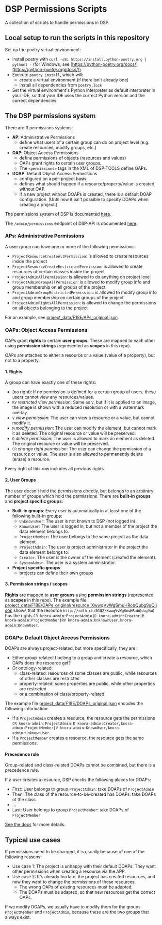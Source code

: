 # DSP Permissions Scripts

A collection of scripts to handle permissions in DSP.


## Local setup to run the scripts in this repository

Set up the poetry virtual environment:

- Install poetry with `curl -sSL https://install.python-poetry.org | python3 -`
  (for Windows, see [https://python-poetry.org/docs/](https://python-poetry.org/docs/))
- Execute `poetry install`, which will:
    - create a virtual environment (if there isn't already one)
    - install all dependencies from `poetry.lock`
- Set the virtual environment's Python interpreter as default interpreter in your IDE,
  so that your IDE uses the correct Python version and the correct dependencies.


## The DSP permissions system

There are 3 permissions systems:

- **AP**: Administrative Permissions
    - define what users of a certain group can do on project level (e.g. create resources, modify groups, etc.)
- **OAP**: Object Access Permissions
    - define permissions of objects (resources and values)
    - OAPs grant rights to certain user groups.
    - The `<permissions>` tags in the XML of DSP-TOOLS define OAPs.
- **DOAP**: Default Object Access Permissions
    - configured on a per-project basis
    - defines what should happen if a resource/property/value is created without OAP.
    - If a new project without DOAPs is created, there is a default DOAP configuration.
      (Until now it isn't possible to specify DOAPs when creating a project.)

The permissions system of DSP is documented
[here](https://docs.dasch.swiss/2023.10.01/DSP-API/05-internals/design/api-admin/administration/).

The `/admin/permissions` endpoint of DSP-API is documented
[here](https://docs.dasch.swiss/2023.10.01/DSP-API/03-endpoints/api-admin/permissions/).


### APs: Administrative Permissions

A user group can have one or more of the following permissions:

- `ProjectResourceCreateAllPermission`: is allowed to create resources inside the project
- `ProjectResourceCreateRestrictedPermission`: is allowed to create resources of certain classes inside the project
- `ProjectAdminAllPermission`: is allowed to do anything on project level
- `ProjectAdminGroupAllPermission`: is allowed to modify group info and group membership on all groups of the project
- `ProjectAdminGroupRestrictedPermission`: is allowed to modify group info and group membership on certain groups of the project
- `ProjectAdminRightsAllPermission`: is allowed to change the permissions on all objects belonging to the project

For an example, see [project_data/F18E/APs_original.json](project_data/F18E/APs_original.json).


### OAPs: Object Access Permissions

OAPs grant **rights** to certain **user groups**.
These are mapped to each other using **permission strings** (represented as **scopes** in this repo).

OAPs are attached to either a resource or a value (value of a property), but not to a property.

#### 1. Rights

A group can have exactly one of these rights:

- (no right): If no permission is defined for a certain group of users, these users cannot view any resources/values.
- `RV` _restricted view permission_: Same as `V`,
  but if it is applied to an image, the image is shown with a reduced resolution or with a watermark overlay.
- `V` _view permission_: The user can view a resource or a value, but cannot modify it.
- `M` _modify permission_: The user can modify the element, but cannot mark it as deleted.
  The original resource or value will be preserved.
- `D` _delete permission_: The user is allowed to mark an element as deleted.
  The original resource or value will be preserved.
- `CR` _change right permission_: The user can change the permission of a resource or value.
  The user is also allowed to permanently delete (erase) a resource.

Every right of this row includes all previous rights.

#### 2. User Groups

The user doesn't hold the permissions directly,
but belongs to an arbitrary number of groups which hold the permissions.
There are **built-in groups** and **project specific groups**:

- **Built-in groups**: Every user is automatically in at least one of the following built-in groups:
    - `UnknownUser`: The user is not known to DSP (not logged in).
    - `KnownUser`: The user is logged in, but not a member of the project the data element belongs to.
    - `ProjectMember`: The user belongs to the same project as the data element.
    - `ProjectAdmin`: The user is project administrator in the project the data element belongs to.
    - `Creator`: The user is the owner of the element (created the element).
    - `SystemAdmin`: The user is a system administrator.
- **Project specific groups**:
    - projects can define their own groups


#### 3. Permission strings / scopes

**Rights** are mapped to **user groups** using **permission strings** (represented as **scopes** in this repo).
The example file
[project_data/F18E/OAPs_original/resource_XwwqVvWgSmuHRobQubg9uQ.json](project_data/F18E/OAPs_original/resource_XwwqVvWgSmuHRobQubg9uQ.json)
shows that the resource `http://rdfh.ch/0102/XwwqVvWgSmuHRobQubg9uQ` has the rights
`CR knora-admin:ProjectAdmin|D knora-admin:Creator|M knora-admin:ProjectMember|RV knora-admin:UnknownUser,knora-admin:KnownUser`.


### DOAPs: Default Object Access Permissions

DOAPs are always project-related, but more specifically, they are:

- Either group-related: I belong to a group and create a resource, which OAPs does the resource get?
- Or ontology-related:
    - class-related: resources of some classes are public, while resources of other classes are restricted
    - property-related: some properties are public, while other properties are restricted
    - or a combination of class/property-related

The example file [project_data/F18E/DOAPs_original.json](project_data/F18E/DOAPs_original.json)
encodes the following information:

- If a `ProjectAdmin` creates a resource, the resource gets the permissions `CR knora-admin:ProjectAdmin|D knora-admin:Creator,knora-admin:ProjectMember|V knora-admin:KnownUser,knora-admin:UnknownUser`.
- If a `ProjectMember` creates a resource, the resource gets the same permissions.

#### Precedence rule

Group-related and class-related DOAPs cannot be combined, but there is a precedence rule.

If a user creates a resource, DSP checks the following places for DOAPs:

- First: User belongs to group `ProjectAdmin`: take DOAPs of `ProjectAdmin`
- Then: The class of the resource-to-be-created has DOAPs: take DOAPs of the class
- ...
- Last: User belongs to group `ProjectMember`: take DOAPs of `ProjectMember`

[See the docs](https://docs.dasch.swiss/2023.03.01/DSP-API/05-internals/design/api-admin/administration/#permission-precedence-rules)
for more details.


## Typical use cases

If permissions need to be changed, it is usually because of one of the following reasons:

- Use case 1: The project is unhappy with their default DOAPs.
  They want other permissions when creating a resource via the APP.
- Use case 2: It's already too late, the project has created resources,
  and now they want to change the permissions of these resources.
    - The wrong OAPs of existing resources must be adapted.
    - The DOAPs must be adapted, so that new resources get the correct OAPs.

If we modify DOAPs, we usually have to modify them for the groups `ProjectMember` and `ProjectAdmin`,
because these are the two groups that always exist.
